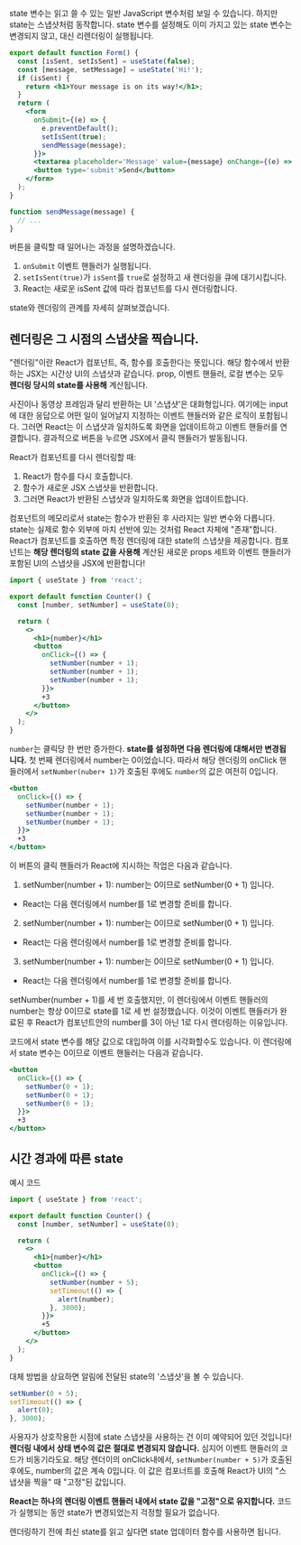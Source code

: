 state 변수는 읽고 쓸 수 있는 일반 JavaScript 변수처럼 보일 수 있습니다.
하지만 state는 스냅샷처럼 동작합니다. state 변수를 설정해도 이미 가지고 있는 state 변수는 변경되지 않고, 대신 리렌더링이 실행됩니다.

```jsx
export default function Form() {
  const [isSent, setIsSent] = useState(false);
  const [message, setMessage] = useState('Hi!');
  if (isSent) {
    return <h1>Your message is on its way!</h1>;
  }
  return (
    <form
      onSubmit={(e) => {
        e.preventDefault();
        setIsSent(true);
        sendMessage(message);
      }}>
      <textarea placeholder='Message' value={message} onChange={(e) => setMessage(e.target.value)} />
      <button type='submit'>Send</button>
    </form>
  );
}

function sendMessage(message) {
  // ...
}
```

버튼을 클릭할 때 일어나는 과정을 설명하겠습니다.

1. `onSubmit` 이벤트 핸들러가 실행됩니다.
2. `setIsSent(true)`가 `isSent`를 `true`로 설정하고 새 렌더링을 큐에 대기시킵니다.
3. React는 새로운 isSent 값에 따라 컴포넌트를 다시 렌더링합니다.

state와 렌더링의 관계를 자세히 살펴보겠습니다.

## 렌더링은 그 시점의 스냅샷을 찍습니다.

"렌더링"이란 React가 컴포넌트, 즉, 함수를 호출한다는 뜻입니다. 해당 함수에서 반환하는 JSX는 시간상 UI의 스냅샷과 같습니다. prop, 이벤트 핸들러, 로컬 변수는 모두 **렌더링 당시의 state를 사용해** 계산됩니다.

사진이나 동영상 프레임과 달리 반환하는 UI '스냅샷'은 대화형입니다. 여기에는 input에 대한 응답으로 어떤 일이 일어날지 지정하는 이벤트 핸들러와 같은 로직이 포함됩니다. 그러면 React는 이 스냅샷과 일치하도록 화면을 업데이트하고 이벤트 핸들러를 연결합니다. 결과적으로 버튼을 누르면 JSX에서 클릭 핸들러가 발동됩니다.

React가 컴포넌트를 다시 렌더링할 때:

1. React가 함수를 다시 호출합니다.
2. 함수가 새로운 JSX 스냅샷을 반환합니다.
3. 그러면 React가 반환된 스냅샷과 일치하도록 화면을 업데이트합니다.

컴포넌트의 메모리로서 state는 함수가 반환된 후 사라지는 일반 변수와 다릅니다. state는 실제로 함수 외부에 마치 선반에 있는 것처럼 React 자체에 "존재"합니다. React가 컴포넌트를 호출하면 특정 렌더링에 대한 state의 스냅샷을 제공합니다. 컴포넌트는 **해당 렌더링의 state 값을 사용해** 계산된 새로운 props 세트와 이벤트 핸들러가 포함된 UI의 스냅샷을 JSX에 반환합니다!

```jsx
import { useState } from 'react';

export default function Counter() {
  const [number, setNumber] = useState(0);

  return (
    <>
      <h1>{number}</h1>
      <button
        onClick={() => {
          setNumber(number + 1);
          setNumber(number + 1);
          setNumber(number + 1);
        }}>
        +3
      </button>
    </>
  );
}
```

`number`는 클릭당 한 번만 증가한다.
**state를 설정하면 다음 렌더링에 대해서만 변경됩니다.** 첫 번째 렌더링에서 number는 0이었습니다. 따라서 해당 렌더링의 onClick 핸들러에서 `setNumber(nuber+ 1)`가 호출된 후에도 `number`의 값은 여전히 0입니다.

```jsx
<button
  onClick={() => {
    setNumber(number + 1);
    setNumber(number + 1);
    setNumber(number + 1);
  }}>
  +3
</button>
```

이 버튼의 클릭 핸들러가 React에 지시하는 작업은 다음과 같습니다.

1. setNumber(number + 1): number는 0이므로 setNumber(0 + 1) 입니다.

- React는 다음 렌더링에서 number를 1로 변경할 준비를 합니다.

2. setNumber(number + 1): number는 0이므로 setNumber(0 + 1) 입니다.

- React는 다음 렌더링에서 number를 1로 변경할 준비를 합니다.

3. setNumber(number + 1): number는 0이므로 setNumber(0 + 1) 입니다.

- React는 다음 렌더링에서 number를 1로 변경할 준비를 합니다.

setNumber(number + 1)를 세 번 호출했지만, 이 렌더링에서 이벤트 핸들러의 number는 항상 0이므로 state를 1로 세 번 설정했습니다. 이것이 이벤트 핸들러가 완료된 후 React가 컴포넌트안의 number를 3이 아닌 1로 다시 렌더링하는 이유입니다.

코드에서 state 변수를 해당 값으로 대입하여 이를 시각화할수도 있습니다. 이 렌더링에서 state 변수는 0이므로 이벤트 핸들러는 다음과 같습니다.

```jsx
<button
  onClick={() => {
    setNumber(0 + 1);
    setNumber(0 + 1);
    setNumber(0 + 1);
  }}>
  +3
</button>
```

## 시간 경과에 따른 state

예시 코드

```jsx
import { useState } from 'react';

export default function Counter() {
  const [number, setNumber] = useState(0);

  return (
    <>
      <h1>{number}</h1>
      <button
        onClick={() => {
          setNumber(number + 5);
          setTimeout(() => {
            alert(number);
          }, 3000);
        }}>
        +5
      </button>
    </>
  );
}
```

대체 방법을 상요하면 알림에 전달된 state의 '스냅샷'을 볼 수 있습니다.

```jsx
setNumber(0 + 5);
setTimeout(() => {
  alert(0);
}, 3000);
```

사용자가 상호작용한 시점에 state 스냅샷을 사용하는 건 이미 예약되어 있던 것입니다!
**렌더링 내에서 상태 변수의 값은 절대로 변경되지 않습니다.** 심지어 이벤트 핸들러의 코드가 비동기라도요.
해당 렌더이의 onClick내에서, `setNumber(number + 5)`가 호출된 후에도, number의 값은 계속 0입니다. 이 값은 컴포너트를 호출해 React가 UI의 "스냅샷을 찍을" 때 "고정"된 값입니다.

**React는 하나의 렌더링 이벤트 핸들러 내에서 state 값을 "고정"으로 유지합니다.** 코드가 실행되는 동안 state가 변경되었는지 걱정할 필요가 없습니다.

렌더링하기 전에 최신 state를 읽고 싶다면 state 업데이터 함수를 사용하면 됩니다.
